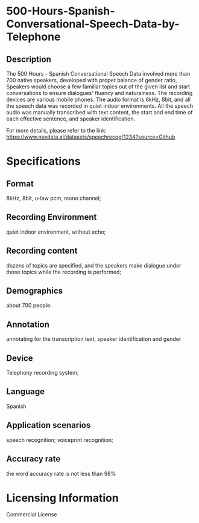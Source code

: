 # 500-Hours-Spanish-Conversational-Speech-Data-by-Telephone

## Description
The 500 Hours - Spanish Conversational Speech Data involved more than 700 native speakers, developed with proper balance of gender ratio, Speakers would choose a few familiar topics out of the given list and start conversations to ensure dialogues' fluency and naturalness. The recording devices are various mobile phones. The audio format is 8kHz, 8bit, and all the speech data was recorded in quiet indoor environments. All the speech audio was manually transcribed with text content, the start and end time of each effective sentence, and speaker identification.

For more details, please refer to the link: https://www.nexdata.ai/datasets/speechrecog/1234?source=Github

# Specifications
## Format
8kHz, 8bit, u-law pcm, mono channel;
## Recording Environment
quiet indoor environment, without echo;
## Recording content
dozens of topics are specified, and the speakers make dialogue under those topics while the recording is performed;
## Demographics
about 700 people.
## Annotation
annotating for the transcription text, speaker identification and gender
## Device
Telephony recording system;
## Language
Spanish
## Application scenarios
speech recognition; voiceprint recognition;
## Accuracy rate
the word accuracy rate is not less than 98%

# Licensing Information
Commercial License
